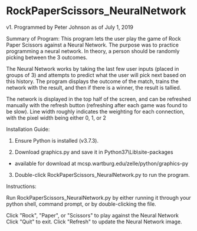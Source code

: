 # RockPaperScissors_NeuralNetwork
v1. Programmed by Peter Johnson as of July 1, 2019

Summary of Program:
This program lets the user play the game of Rock Paper Scissors against a Neural Network. The purpose was to practice programming a neural network. In theory, a person should be randomly picking between the 3 outcomes.

The Neural Network works by taking the last few user inputs (placed in groups of 3) and attempts to predict what the user will pick next based on this history. The program displays the outcome of the match, trains the network with the result, and then if there is a winner, the result is tallied.

The network is displayed in the top half of the screen, and can be refreshed manually with the refresh button (refreshing after each game was found to be slow). Line width roughly indicates the weighting for each connection, with the pixel width being either 0, 1, or 2

Installation Guide:
1. Ensure Python is installed (v3.7.3).

2. Download graphics.py and save it in Python37\Lib\site-packages
- available for download at mcsp.wartburg.edu/zelle/python/graphics-py

3. Double-click RockPaperScissors_NeuralNetwork.py to run the program.

Instructions:

Run RockPaperScissors_NeuralNetwork.py by either running it through your python shell, command prompt, or by double-clicking the file. 

Click "Rock", "Paper", or "Scissors" to play against the Neural Network
Click "Quit" to exit.
Click "Refresh" to update the Neural Network image.

